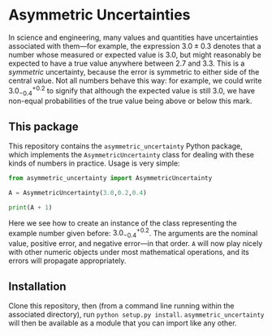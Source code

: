 # Asymmetric Uncertainties
 
In science and engineering, many values and quantities have uncertainties associated with them—for example, the expression $3.0\pm0.3$ denotes that a number whose measured or expected value is 3.0, but might reasonably be expected to have a true value anywhere between 2.7 and 3.3. This is a *symmetric* uncertainty, because the error is symmetric to either side of the central value. Not all numbers behave this way: for example, we could write $3.0_{-0.4}^{+0.2}$ to signify that although the expected value is still 3.0, we have non-equal probabilities of the true value being above or below this mark.

## This package

This repository contains the `asymmetric_uncertainty` Python package, which implements the `AsymmetricUncertainty` class for dealing with these kinds of numbers in practice. Usage is very simple:

```python
from asymmetric_uncertainty import AsymmetricUncertainty

A = AsymmetricUncertainty(3.0,0.2,0.4)

print(A + 1)
```

Here we see how to create an instance of the class representing the example number given before: $3.0_{-0.4}^{+0.2}$. The arguments are the nominal value, positive error, and negative error—in that order. `A` will now play nicely with other numeric objects under most mathematical operations, and its errors will propagate appropriately.

## Installation

Clone this repository, then (from a command line running within the associated directory), run `python setup.py install`. `asymmetric_uncertainty` will then be available as a module that you can import like any other.
